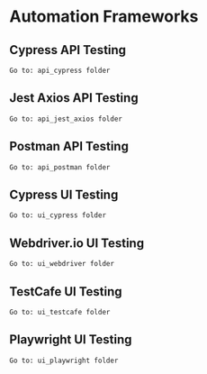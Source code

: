 # Automation Frameworks

## Cypress API Testing
```
Go to: api_cypress folder
```

## Jest Axios API Testing
```
Go to: api_jest_axios folder
```

## Postman API Testing
```
Go to: api_postman folder
```

## Cypress UI Testing
```
Go to: ui_cypress folder
```

## Webdriver.io UI Testing
```
Go to: ui_webdriver folder
```

## TestCafe UI Testing
```
Go to: ui_testcafe folder
```

## Playwright UI Testing
```
Go to: ui_playwright folder
```